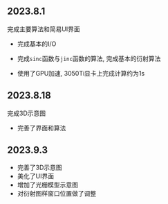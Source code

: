## 2023.8.1

完成主要算法和简易UI界面

+ 完成基本的I/O

+ 完成`sinc`函数与`jinc`函数的算法, 完成基本的衍射算法

+ 使用了GPU加速, 3050Ti显卡上完成计算约为1s

## 2023.8.18

完成3D示意图

+ 完善了界面和算法

## 2023.9.3

+ 完善了3D示意图
+ 美化了UI界面
+ 增加了光栅模型示意图
+ 对衍射图样窗口位置做了调整